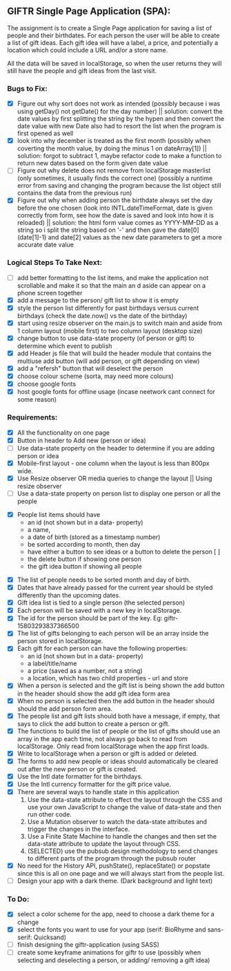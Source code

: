 ## GIFTR Single Page Application (SPA):

The assignment is to create a Single Page application for saving a list of people and their birthdates. For each person the user will be able to create a list of gift ideas. Each gift idea will have a label, a price, and potentially a location which could include a URL and/or a store name.

All the data will be saved in localStorage, so when the user returns they will still have the people and gift ideas from the last visit.

### Bugs to Fix: 
- [x] Figure out why sort does not work as intended (possibly because i was using getDay() not getDate() for the day number) || solution: convert the date values by first splitting the string by the hypen and then convert the date value with new Date also had to resort the list when the program is first opened as well
- [x] look into why december is treated as the first month (possibly when coverting the month value, by doing the minus 1 on dateArray[1]) || solution: forgot to subtract 1, maybe refactor code to make a function to return new dates based on the form given date value
- [ ] Figure out why delete does not remove from localStorage masterlist (only sometimes, it usually finds the correct one) (possibly a runtime error from saving and changing the program because the list object still contains the data from the previous run)
- [x] Figure out why when adding person the birthdate always set the day before the one chosen (look into INTL.dateTimeFormat, date is given correctly from form, see how the date is saved and look into how it is reloaded) || solution: the html form value comes as YYYY-MM-DD as a string so i split the string based on '-' and then gave the date[0] (date[1]-1) and date[2] values as the new date parameters to get a more accurate date value

### Logical Steps To Take Next:
- [ ] add better formatting to the list items, and make the application not scrollable and make it so that the main an d aside can appear on a phone screen together
- [x] add a message to the person/ gift list to show it is empty
- [x] style the person list differently for past birthdays versus current birthdays (check the date.now() vs the date of the birthday)
- [x] start using resize observer on the main.js to switch main and aside from 1 column layout (mobile first) to two column layout (desktop size)
- [x] change button to use data-state property (of person or gift) to determine which event to publish
- [x] add Header js file that will build the header module that contains the multiuse add button (will add person, or gift depending on view)
- [x] add a "refersh" button that will deselect the person
- [x] choose colour scheme (sorta, may need more colours) 
- [x] choose google fonts
- [x] host google fonts for offline usage (incase neetwork cant connect for some reason)

### Requirements:
- [x] All the functionality on one page
- [x] Button in header to Add new (person or idea)
- [ ] Use data-state property on the header to determine if you are adding person or idea
- [x] Mobile-first layout - one column when the layout is less than 800px wide.
- [x] Use Resize observer OR media queries to change the layout || Using resize observer
- [ ] Use a data-state property on person list to display one person or all the people
* [x] People list items should have
    * an id (not shown but in a data- property)
    * a name,
    * a date of birth (stored as a timestamp number)
    * be sorted according to month, then day
    * have either a button to see ideas or a button to delete the person [ ]
    * the delete button if showing one person
    * the gift idea button if showing all people
- [x] The list of people needs to be sorted month and day of birth.
- [x] Dates that have already passed for the current year should be styled differently than the upcoming dates.
- [x] Gift idea list is tied to a single person (the selected person)
- [x] Each person will be saved with a new key in localStorage.
- [x] The id for the person should be part of the key. Eg: giftr-15803293837366500
- [x] The list of gifts belonging to each person will be an array inside the person stored in localStorage.
- [x] Each gift for each person can have the following properties:
    * an id (not shown but in a data- property)
    * a label/title/name
    * a price (saved as a number, not a string)
    * a location, which has two child properties - url and store
- [x] When a person is selected and the gift list is being shown the add button in the header should show the add gift idea form area
- [x] When no person is selected then the add button in the header should should the add person form area.
- [x] The people list and gift lists should both have a message, if empty, that says to click the add button to create a person or gift.
- [x] The functions to build the list of people or the list of gifts should use an array in the app each time, not always go back to read from localStorage. Only read from localStorage when the app first loads.
- [x] Write to localStorage when a person or gift is added or deleted.
- [x] The forms to add new people or ideas should automatically be cleared out after the new person or gift is created.
- [x] Use the Intl date formatter for the birthdays.
- [x] Use the Intl currency formatter for the gift price value.
- [x] There are several ways to handle state in this application
    1. Use the data-state attribute to effect the layout through the CSS and use your own JavaScript to change the value of data-state and then run other code.
    2. Use a Mutation observer to watch the data-state attributes and trigger the changes in the interface.
    3. Use a Finite State Machine to handle the changes and then set the data-state attribute to update the layout through CSS.
    4. (SELECTED) use the pubsub design methodology to send changes to different parts of the program through the pubsub router
- [x] No need for the History API, pushState(), replaceState() or popstate since this is all on one page and we will always start from the people list.
- [ ] Design your app with a dark theme. (Dark background and light text)

### To Do: 
- [x] select a color scheme for the app, need to choose a dark theme for a change
- [x] select the fonts you want to use for your app (serif: BioRhyme and sans-serif: Quicksand)
- [ ] finish designing the giftr-application (using SASS)
- [ ] create some keyframe animations for giftr to use (possibly when selecting and deselecting a person, or adding/ removing a gift idea)
